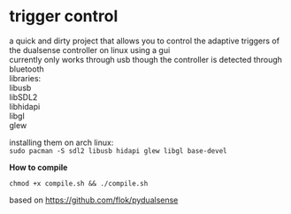 # trigger control  
a quick and dirty project that allows you to control the adaptive triggers of the dualsense controller on linux using a gui  
currently only works through usb though the controller is detected through bluetooth  
libraries:  
libusb  
libSDL2  
libhidapi  
libgl  
glew  

installing them on arch linux:  
`sudo pacman -S sdl2 libusb hidapi glew libgl base-devel`  

**How to compile**  

`chmod +x compile.sh && ./compile.sh`  

based on https://github.com/flok/pydualsense

